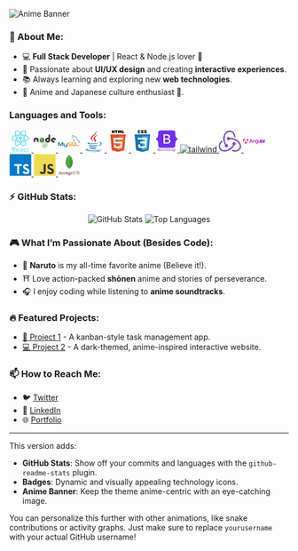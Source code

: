 
![Anime Banner](https://i.imgur.com/EOdnwEX.png) <!-- Replace this link with one to an anime-themed image -->

### 🌸 About Me:
- 💻 **Full Stack Developer** | React & Node.js lover 💙
- 🎨 Passionate about **UI/UX design** and creating **interactive experiences**.
- 📚 Always learning and exploring new **web technologies**.
- 🌟 Anime and Japanese culture enthusiast 🎌.


<h3 align="left">Languages and Tools:</h3>
<p align="left">
  <a href="https://reactjs.org/" target="_blank" rel="noreferrer">
    <img src="https://raw.githubusercontent.com/devicons/devicon/master/icons/react/react-original-wordmark.svg" alt="react" width="40" height="40" />
  </a>
  <a href="https://nodejs.org" target="_blank" rel="noreferrer">
    <img src="https://raw.githubusercontent.com/devicons/devicon/master/icons/nodejs/nodejs-original-wordmark.svg" alt="nodejs" width="40" height="40" />
  </a>
  <a href="https://www.mysql.com/" target="_blank" rel="noreferrer">
    <img src="https://raw.githubusercontent.com/devicons/devicon/master/icons/mysql/mysql-original-wordmark.svg" alt="mysql" width="40" height="40" />
  </a>
  <a href="https://www.java.com" target="_blank" rel="noreferrer">
    <img src="https://raw.githubusercontent.com/devicons/devicon/master/icons/java/java-original.svg" alt="java" width="40" height="40" />
  </a>
  <a href="https://www.w3.org/html/" target="_blank" rel="noreferrer">
    <img src="https://raw.githubusercontent.com/devicons/devicon/master/icons/html5/html5-original-wordmark.svg" alt="html5" width="40" height="40" />
  </a>
  <a href="https://www.w3schools.com/css/" target="_blank" rel="noreferrer">
    <img src="https://raw.githubusercontent.com/devicons/devicon/master/icons/css3/css3-original-wordmark.svg" alt="css3" width="40" height="40" />
  </a>
  <a href="https://getbootstrap.com" target="_blank" rel="noreferrer">
    <img src="https://raw.githubusercontent.com/devicons/devicon/master/icons/bootstrap/bootstrap-plain-wordmark.svg" alt="bootstrap" width="40" height="40" />
  </a>
  <a href="https://tailwindcss.com/" target="_blank" rel="noreferrer">
    <img src="https://codekitapp.com/images/help/free-tailwind-icon@2x.png" alt="tailwind"  height="40" />
  </a>
  <a href="https://redux.js.org/" target="_blank" rel="noreferrer">
    <img src="https://raw.githubusercontent.com/devicons/devicon/master/icons/redux/redux-original.svg" alt="redux" width="40" height="40" />
  </a>
  <a href="https://angular.io/" target="_blank" rel="noreferrer">
    <img src="https://raw.githubusercontent.com/devicons/devicon/master/icons/angular/angular-original-wordmark.svg" alt="angular" width="40" height="40" />
  </a>
  <a href="https://www.typescriptlang.org/" target="_blank" rel="noreferrer">
    <img src="https://raw.githubusercontent.com/devicons/devicon/master/icons/typescript/typescript-original.svg" alt="typescript" width="40" height="40" />
  </a>
  <a href="https://developer.mozilla.org/en-US/docs/Web/JavaScript" target="_blank" rel="noreferrer">
    <img src="https://raw.githubusercontent.com/devicons/devicon/master/icons/javascript/javascript-original.svg" alt="javascript" width="40" height="40" />
  </a>
  <a href="https://www.mongodb.com/" target="_blank" rel="noreferrer">
    <img src="https://raw.githubusercontent.com/devicons/devicon/master/icons/mongodb/mongodb-original-wordmark.svg" alt="mongodb" width="40" height="40" />
  </a>
</p>


### ⚡ GitHub Stats:
<p align="center">
  <img src="https://github-readme-stats.vercel.app/api?username=arodriguez-20199620&show_icons=true&theme=tokyonight&hide_border=true" alt="GitHub Stats" />
  <img src="https://github-readme-stats.vercel.app/api/top-langs/?username=arodriguez-20199620&layout=compact&theme=tokyonight&hide_border=true" alt="Top Languages" />
</p>

### 🎮 What I’m Passionate About (Besides Code):
- 🍥 **Naruto** is my all-time favorite anime (Believe it!).
- ⛩️ Love action-packed **shōnen** anime and stories of perseverance.
- 🎧 I enjoy coding while listening to **anime soundtracks**.

### 🔥 Featured Projects:
- [🎴 Project 1](https://github.com/yourusername/project1) - A kanban-style task management app.
- [💻 Project 2](https://github.com/yourusername/project2) - A dark-themed, anime-inspired interactive website.

### 📫 How to Reach Me:
- 🐦 [Twitter](https://twitter.com/yourusername)
- 💼 [LinkedIn](https://www.linkedin.com/in/yourusername/)
- 🌐 [Portfolio](https://yourportfolio.com)

---

This version adds:

- **GitHub Stats**: Show off your commits and languages with the `github-readme-stats` plugin.
- **Badges**: Dynamic and visually appealing technology icons.
- **Anime Banner**: Keep the theme anime-centric with an eye-catching image.

You can personalize this further with other animations, like snake contributions or activity graphs. Just make sure to replace `yourusername` with your actual GitHub username!
